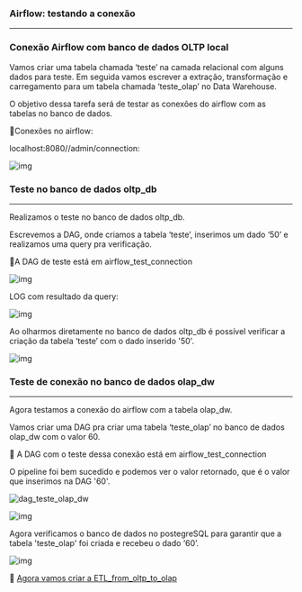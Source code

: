 <h3>Airflow: testando a conexão</h3>

--------------------------------------------------

<h3> Conexão Airflow com banco de dados OLTP local</h3>

Vamos criar uma tabela chamada ‘teste’ na camada relacional com alguns dados para teste. Em seguida vamos escrever a extração, transformação e carregamento para um tabela chamada ‘teste_olap’ no Data Warehouse.

O objetivo dessa tarefa será de testar as conexões do airflow com as tabelas no banco de dados.

:small_orange_diamond:Conexões no airflow:

localhost:8080//admin/connection:

![img](https://lh7-rt.googleusercontent.com/docsz/AD_4nXczkm1kuJdHAvV2WPISAKVScapIucMMZMQrlJCCiHgWyYkEa2Oilt62FUmIOEdqzY9DaviQFf2uGd5J-vhKLIMY_CoCo7XBj8Fb35pCZAdTQqg3t-Q5ayu9vXYZDeP61Nj7hDJtksabFNq_zVVjNVNz44m0?key=mcTeGO_pylJdcN1ITL-rTQ)

<h3>Teste no banco de dados oltp_db</h3>

-----------------------------------------

Realizamos o teste no banco de dados oltp_db.

Escrevemos a DAG, onde criamos a tabela ‘teste’, inserimos um dado ‘50’ e realizamos uma query pra verificação.

:pushpin:A DAG de teste está em airflow_test_connection​

![img](https://lh7-rt.googleusercontent.com/docsz/AD_4nXdQDyg8LeFnEQp04H_vvhCcExZDfK3uNksdvRW0N2hsyHNtsOcPmU4shMfMRwrA5P4lEXCSIn-hgENTHKKXqQELRgl6Qjp6uheKLF2rvHxExzjy4job9Db4Z0vEKxEMEOaJbn5srgPGpNw5reuI3H8UIrcw?key=mcTeGO_pylJdcN1ITL-rTQ)



LOG com resultado da query:

![img](https://lh7-rt.googleusercontent.com/docsz/AD_4nXdHegg4z4lZ3AsDOkgbsgAcGcwvFjICDLwS-zZ05ddZxe_N5fG09okaep0S-7-8S-ON0KQx_aysa9-K8TDgYlqR4n0sz08xfiAlIYlyFXZtRX6ivaYDIZpcriMlrvu2d0SWvNLx4pCSHB4nbW0neXxFadxy?key=mcTeGO_pylJdcN1ITL-rTQ)

Ao olharmos diretamente no banco de dados oltp_db é possível verificar a criação da tabela ‘teste’ com o dado inserido '50'.

![img](https://lh7-rt.googleusercontent.com/docsz/AD_4nXdyqpAjqZPVo4AusiNUftx_wODZ5D_jK9ViuaJP44bh6vg1PtVUupGvylUU_Ao2sSws-C85EOPpRktXcVsMeLRHkMktmXZdyijK8Sz4oCGW-ApWkZ5LFkEkzCalpWbBGXe7m4bHXnufTK6178M3Zy_2OTgm?key=mcTeGO_pylJdcN1ITL-rTQ)

<h3>Teste de conexão no banco de dados olap_dw</h3>

-------------------

Agora testamos a conexão do airflow com a tabela olap_dw. 

Vamos criar uma DAG pra criar uma tabela ‘teste_olap’ no banco de dados olap_dw com o valor 60.

:pushpin: ​A DAG com o teste dessa conexão está em airflow_test_connection

O pipeline foi bem sucedido e podemos ver o valor retornado, que é o valor que inserimos na DAG '60'.



![dag_teste_olap_dw](C:\Users\User\Documents\PROGRAMAÇÃO\1_Github_projetos\1_Posgraduacao_wyden\NOVO_AIFLOW_ETL\imag\dag_teste_olap_dw.png)

![img](https://lh7-rt.googleusercontent.com/docsz/AD_4nXeMEitit57oZN-tMppvYT0O3kWoVPJBCExJZArHOzMplA_wPp78bKEEqMdxJnXMrIZRzttBZYlwOeB7MaVifG7ZmjWDEj5D1hoEfd800fmwA3IgOegYAmmEhnV001rv4O9nW3goFfjQDyjQkYp94kqlOtI?key=mcTeGO_pylJdcN1ITL-rTQ)

Agora verificamos o banco de dados no postegreSQL para garantir que a tabela 'teste_olap' foi criada e recebeu o dado ‘60’.

![img](https://lh7-rt.googleusercontent.com/docsz/AD_4nXe6n28QpBDI-IefFcwXAaKZvHXno_cIdSFkJqf2k3pg4egjLx5ksITaqbTws1W-tPOBZzIuzontQvjrvnSdMJXtSeZRtC8RFMXdxfCLDnLPJMdTJBniYKVAqj1H201mYFyvUIrLhxWisFuS1sWstgvHbCI?key=mcTeGO_pylJdcN1ITL-rTQ)

:pushpin: [​Agora vamos criar a ETL_from_oltp_to_olap](HOW_TO/3_ETL_test_from_oltp_to_olap.md)
